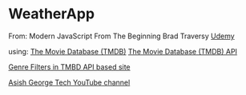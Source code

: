 # WeatherApp
From:
Modern JavaScript From The Beginning
Brad Traversy
[Udemy](https://udemy.com)

using:
[The Movie Database (TMDB)](https://themoviedb.org)
[The Movie Database (TMDB) API](https://www.themoviedb.org/documentation/api)


[Genre Filters in TMBD API based site](https://youtu.be/_KzimS9fcM0)

[Asish George Tech YouTube channel](https://www.youtube.com/channel/UC9v2BVgmJCQNN_RJKN6pZDw)
